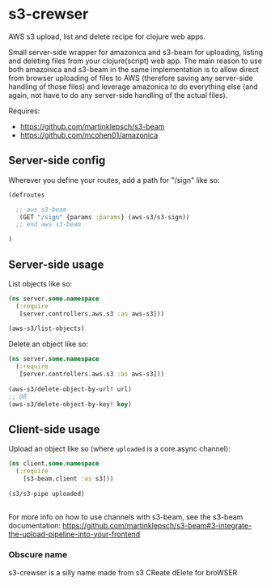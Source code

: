 # s3-crewser
AWS s3 upload, list and delete recipe for clojure web apps.

Small server-side wrapper for amazonica and s3-beam for uploading, listing and deleting files from your clojure(script) web app. The main reason to use both amazonica and s3-beam in the same implementation is to allow direct from browser uploading of files to AWS (therefore saving any server-side handling of those files) and leverage amazonica to do everything else (and again, not have to do any server-side handling of the actual files).

Requires:
 - https://github.com/martinklepsch/s3-beam
 - https://github.com/mcohen01/amazonica


## Server-side config
Wherever you define your routes, add a path for "/sign" like so:

```clj
(defroutes

  ;; aws s3-beam
   (GET "/sign" {params :params} (aws-s3/s3-sign))
  ;; end aws s3-beam

)
```

## Server-side usage
List objects like so:
```clj
(ns server.some.namespace
  (:require
   [server.controllers.aws.s3 :as aws-s3]))
   
(aws-s3/list-objects)
```

Delete an object like so:
```clj
(ns server.some.namespace
  (:require
   [server.controllers.aws.s3 :as aws-s3]))
   
(aws-s3/delete-object-by-url! url)
;; OR
(aws-s3/delete-object-by-key! key)
```

## Client-side usage
Upload an object like so (where `uploaded` is a core.async channel):
```cljs
(ns client.some.namespace
  (:require 
    [s3-beam.client :as s3]))
    
(s3/s3-pipe uploaded)
    
```

For more info on how to use channels with s3-beam, see the s3-beam documentation: https://github.com/martinklepsch/s3-beam#3-integrate-the-upload-pipeline-into-your-frontend



### Obscure name
s3-crewser is a silly name made from s3 CReate dElete for broWSER
